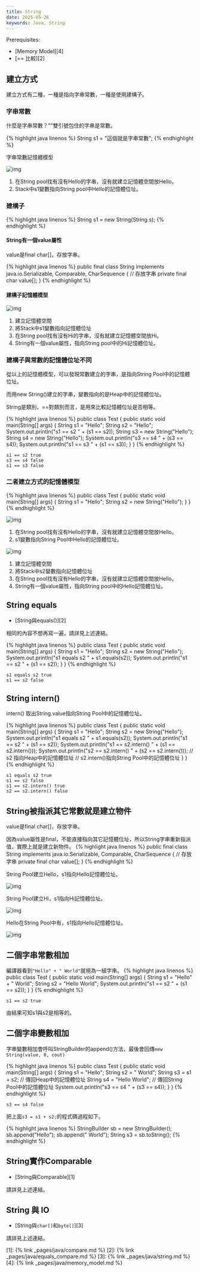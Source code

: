 ```yaml
---
title: String
date: 2025-05-26
keywords: Java, String
---
```

Prerequisites:

- [Memory Model][4]
- [== 比較][2]

## 建立方式
建立方式有二種，一種是指向字串常數，一種是使用建構子。

### 字串常數
什麼是字串常數？\"\"雙引號包住的字串是常數。

{% highlight java linenos %}
String s1 = "這個就是字串常數";
{% endhighlight %}

字串常數記憶體模型

![img]({{site.imgurl}}/java/str1.png)

1. 在String pool找有沒有Hello的字串，沒有就建立記憶體空間放Hello。
2. Stack中s1變數指向String pool中Hello的記憶體位址。

### 建構子
{% highlight java linenos %}
String s1 = new String(String s);
{% endhighlight %}


#### String有一個value屬性
value是final char\[\]，存放字串。

{% highlight java linenos %}
public final class String
    implements java.io.Serializable, Comparable<String>, CharSequence {
    // 存放字串
    private final char value[];
}
{% endhighlight %}

#### 建構子記憶體模型

![img]({{site.imgurl}}/java/str2.png)

1. 建立記憶體空間
2. 將Stack中s1變數指向記憶體位址
3. 在String pool找有沒有Hi的字串，沒有就建立記憶體空間放Hi。
4. String有一個value屬性，指向String pool中的Hi記憶體位址。

### 建構子與常數的記憶體位址不同
從以上的記憶體模型，可以發現常數建立的字串，是指向String Pool中的記憶體位址。

而用new String()建立的字串，變數指向的是Heap中的記憶體位址。

String是類別，==對類別而言，是用來比較記憶體位址是否相等。

{% highlight java linenos %}
public class Test {
  public static void main(String[] args) {
    String s1 = "Hello";
    String s2 = "Hello";
    System.out.println("s1 == s2 " + (s1 == s2));
    String s3 = new String("Hello");
    String s4 = new String("Hello");
    System.out.println("s3 == s4 " + (s3 == s4));
    System.out.println("s1 == s3 " + (s1 == s3));
  }
}
{% endhighlight %}
```
s1 == s2 true
s3 == s4 false
s1 == s3 false
```

### 二者建立方式的記憶體模型
{% highlight java linenos %}
public class Test {
  public static void main(String[] args) {
    String s1 = "Hello";
    String s2 = new String("Hello");
  }
}
{% endhighlight %}

![img]({{site.imgurl}}/java/str3.png)

1. 在String pool找有沒有Hello的字串，沒有就建立記憶體空間放Hello。
2. s1變數指向String Pool中Hello的記憶體位址。

![img]({{site.imgurl}}/java/str4.png)

1. 建立記憶體空間
2. 將Stack中s2變數指向記憶體位址
3. 在String pool找有沒有Hello的字串，沒有就建立記憶體空間放Hello。
4. String有一個value屬性，指向String pool中的Hello記憶體位址。

## String equals

- [String與equals()][2]

相同的內容不想再寫一遍，請詳見上述連結。

{% highlight java linenos %}
public class Test {
  public static void main(String[] args) {
    String s1 = "Hello";
    String s2 = new String("Hello");
    System.out.println("s1 equals s2 " + s1.equals(s2));
    System.out.println("s1 == s2 " + (s1 == s2));
  }
}
{% endhighlight %}
```
s1 equals s2 true
s1 == s2 false
```

## String intern()
intern() 取出String.value指向String Pool中的記憶體位址。

{% highlight java linenos %}
public class Test {
  public static void main(String[] args) {
    String s1 = "Hello";
    String s2 = new String("Hello");
    System.out.println("s1 equals s2 " + s1.equals(s2));
    System.out.println("s1 == s2 " + (s1 == s2));
    System.out.println("s1 == s2.intern() " + (s1 == s2.intern()));
    System.out.println("s2 == s2.intern() " + (s2 == s2.intern()));
    // s2 指向Heap中的記憶體位址
    // s2.intern()指向String Pool中的記憶體位址
  }
}
{% endhighlight %}
```
s1 equals s2 true
s1 == s2 false
s1 == s2.intern() true
s2 == s2.intern() false
```
## String被指派其它常數就是建立物件

value是final char\[\]，存放字串。

因為value屬性是final，不能直接指向其它記憶體位址，所以String字串重新指派值，實際上就是建立新物件。
{% highlight java linenos %}
public final class String
    implements java.io.Serializable, Comparable<String>, CharSequence {
    // 存放字串
    private final char value[];
}
{% endhighlight %}

String Pool建立Hello，s1指向Hello記憶體位址。

![img]({{site.imgurl}}/java/str5.png)

String Pool建立Hi，s1指向Hi記憶體位址。

![img]({{site.imgurl}}/java/str6.png)

Hello在String Pool中有，s1指向Hello記憶體位址。

![img]({{site.imgurl}}/java/str7.png)

## 二個字串常數相加
編譯器看到`"Hello" + " World"`就視為一組字串。
{% highlight java linenos %}
public class Test {
  public static void main(String[] args) {
    String s1 = "Hello" + " World";
    String s2 = "Hello World";
    System.out.println("s1 == s2 " + (s1 == s2));
  }
}
{% endhighlight %}
```
s1 == s2 true
```

由結果可知s1與s2是相等的。

## 二個字串變數相加
字串變數相加會呼叫StringBuilder的append()方法，最後會回傳`new String(value, 0, cout)`

{% highlight java linenos %}
public class Test {
  public static void main(String[] args) {
    String s1 = "Hello";
    String s2 = " World";
    String s3 = s1 + s2;  // 傳回Heap中的記憶體位址
    String s4 = "Hello World";  // 傳回String Pool中的記憶體位址
    System.out.println("s3 == s4 " + (s3 == s4));
  }
}
{% endhighlight %}
```
s3 == s4 false
```

把上面`s3 = s1 + s2;`的程式碼過程如下。

{% highlight java linenos %}
  StringBuilder sb = new StringBuilder();
  sb.append("Hello");
  sb.append(" World");
  String s3 = sb.toString();
{% endhighlight %}

## String實作Comparable

- [String與Comparable][1]

請詳見上述連結。

## String 與 IO

- [String與`char[]`和`byte[]`][3]

請詳見上述連結。

[1]: {% link _pages/java/compare.md %}
[2]: {% link _pages/java/equals_compare.md %}
[3]: {% link _pages/java/string.md %}
[4]: {% link _pages/java/memory_model.md %}
